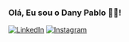 
### Olá, Eu sou o Dany Pablo 👋🏻!

[![LinkedIn](https://img.shields.io/badge/LinkedIn-0077B5?style=for-the-badge&logo=linkedin&logoColor=white)](https://www.linkedin.com/in/danyprescendo/)
[![Instagram](https://img.shields.io/badge/Instagram-E4405F?style=for-the-badge&logo=instagram&logoColor=white)](https://www.instagram.com/danyprescendo/)
